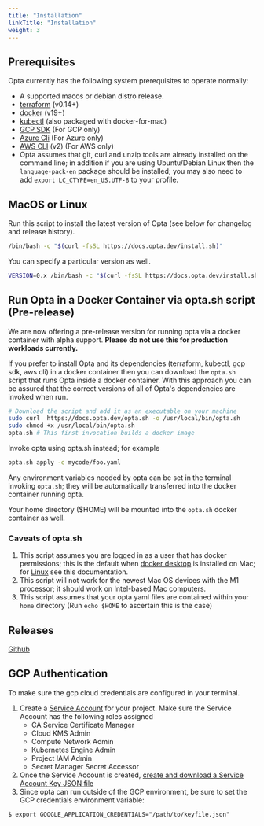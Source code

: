 ```yaml
---
title: "Installation"
linkTitle: "Installation"
weight: 3
---
```


## Prerequisites

Opta currently has the following system prerequisites to operate normally:

- A supported macos or debian distro release.
- [terraform](https://www.terraform.io/downloads.html) (v0.14+)
- [docker](https://docker.com/products/docker-desktop) (v19+)
- [kubectl](https://kubernetes.io/docs/tasks/tools/install-kubectl/) (also packaged with
  docker-for-mac)
- [GCP SDK](https://cloud.google.com/sdk/docs/install) (For GCP only)
- [Azure Cli](https://docs.microsoft.com/en-us/cli/azure/install-azure-cli) (For Azure only)
- [AWS CLI](https://docs.aws.amazon.com/cli/latest/userguide/cli-chap-install.html) (v2) (For AWS only)
- Opta assumes that git, curl and unzip tools are already installed on the command line; in addition if you are using Ubuntu/Debian Linux then the `language-pack-en` package should be installed; you may also need to add `export LC_CTYPE=en_US.UTF-8` to your profile. 

## MacOS or Linux

Run this script to install the latest version of Opta (see below for changelog
and release history).

```bash
/bin/bash -c "$(curl -fsSL https://docs.opta.dev/install.sh)"
```

You can specify a particular version as well.

```bash
VERSION=0.x /bin/bash -c "$(curl -fsSL https://docs.opta.dev/install.sh)"
```

## Run Opta in a Docker Container via opta.sh script (Pre-release)

We are now offering a pre-release version for running opta via a docker container with alpha support. __Please do not use this for production workloads currently.__

If you prefer to install Opta and its dependencies (terraform, kubectl, gcp sdk, aws cli) in a docker container then you can 
download the `opta.sh` script that runs Opta inside a docker container. With this approach you can be assured that the correct
versions of all of Opta's dependencies are invoked when run.

```bash
# Download the script and add it as an executable on your machine
sudo curl  https://docs.opta.dev/opta.sh -o /usr/local/bin/opta.sh
sudo chmod +x /usr/local/bin/opta.sh
opta.sh # This first invocation builds a docker image
```

Invoke opta using opta.sh instead; for example

```bash
opta.sh apply -c mycode/foo.yaml

```

Any environment variables needed by opta can be set in the terminal invoking `opta.sh`; they will be automatically transferred into the docker container running opta.

Your home directory ($HOME) will be mounted into the `opta.sh` docker container as well.

### Caveats of opta.sh
  1. This script assumes you are logged in as a user that has docker permissions; this is the default when [docker desktop](https://docs.docker.com/desktop/mac/install/) is installed on Mac; for [Linux](https://docs.docker.com/engine/install/linux-postinstall/) see this documentation. 
  2. This script will not work for the newest Mac OS devices with the M1 processor; it should work on Intel-based Mac computers.
  3. This script assumes that your opta yaml files are contained within your `home` directory (Run `echo $HOME` to ascertain this is the case)
   

## Releases

[Github](https://github.com/run-x/opta/releases)


## GCP Authentication
To make sure the gcp cloud credentials are configured in your terminal. 
1. Create a [Service Account](https://cloud.google.com/iam/docs/creating-managing-service-accounts#creating) for your project. Make sure the Service Account has the following roles assigned
    - CA Service Certificate Manager
    - Cloud KMS Admin
    - Compute Network Admin
    - Kubernetes Engine Admin
    - Project IAM Admin
    - Secret Manager Secret Accessor
3. Once the Service Account is created, [create and download a Service Account Key JSON file](https://cloud.google.com/iam/docs/creating-managing-service-account-keys)
4. Since opta can run outside of the GCP environment, be sure to set the GCP credentials environment variable:
```shell
$ export GOOGLE_APPLICATION_CREDENTIALS="/path/to/keyfile.json"
```
